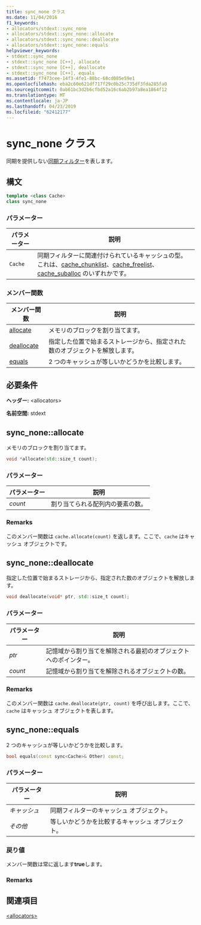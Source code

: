 ```yaml
---
title: sync_none クラス
ms.date: 11/04/2016
f1_keywords:
- allocators/stdext::sync_none
- allocators/stdext::sync_none::allocate
- allocators/stdext::sync_none::deallocate
- allocators/stdext::sync_none::equals
helpviewer_keywords:
- stdext::sync_none
- stdext::sync_none [C++], allocate
- stdext::sync_none [C++], deallocate
- stdext::sync_none [C++], equals
ms.assetid: f7473cee-14f3-4fe1-88bc-68cd085e59e1
ms.openlocfilehash: eba2c60e621df717f29c0b25c735df3fda285fa0
ms.sourcegitcommit: 0ab61bc3d2b6cfbd52a16c6ab2b97a8ea1864f12
ms.translationtype: MT
ms.contentlocale: ja-JP
ms.lasthandoff: 04/23/2019
ms.locfileid: "62412177"
---
```

# <a name="syncnone-class"></a>sync_none クラス

同期を提供しない[同期フィルター](../standard-library/allocators-header.md)を表します。

## <a name="syntax"></a>構文

```cpp
template <class Cache>
class sync_none
```

### <a name="parameters"></a>パラメーター

|パラメーター|説明|
|---------------|-----------------|
|`Cache`|同期フィルターに関連付けられているキャッシュの型。 これは、[cache_chunklist](../standard-library/cache-chunklist-class.md)、[cache_freelist](../standard-library/cache-freelist-class.md)、[cache_suballoc](../standard-library/cache-suballoc-class.md) のいずれかです。|

### <a name="member-functions"></a>メンバー関数

|メンバー関数|説明|
|-|-|
|[allocate](#allocate)|メモリのブロックを割り当てます。|
|[deallocate](#deallocate)|指定した位置で始まるストレージから、指定された数のオブジェクトを解放します。|
|[equals](#equals)|2 つのキャッシュが等しいかどうかを比較します。|

## <a name="requirements"></a>必要条件

**ヘッダー:** \<allocators>

**名前空間:** stdext

## <a name="allocate"></a>  sync_none::allocate

メモリのブロックを割り当てます。

```cpp
void *allocate(std::size_t count);
```

### <a name="parameters"></a>パラメーター

|パラメーター|説明|
|---------------|-----------------|
|*count*|割り当てられる配列内の要素の数。|

### <a name="remarks"></a>Remarks

このメンバー関数は `cache.allocate(count)` を返します。ここで、`cache` はキャッシュ オブジェクトです。

## <a name="deallocate"></a>  sync_none::deallocate

指定した位置で始まるストレージから、指定された数のオブジェクトを解放します。

```cpp
void deallocate(void* ptr, std::size_t count);
```

### <a name="parameters"></a>パラメーター

|パラメーター|説明|
|---------------|-----------------|
|*ptr*|記憶域から割り当てを解除される最初のオブジェクトへのポインター。|
|*count*|記憶域から割り当てを解除されるオブジェクトの数。|

### <a name="remarks"></a>Remarks

このメンバー関数は `cache.deallocate(ptr, count)` を呼び出します。ここで、`cache` はキャッシュ オブジェクトを表します。

## <a name="equals"></a>  sync_none::equals

2 つのキャッシュが等しいかどうかを比較します。

```cpp
bool equals(const sync<Cache>& Other) const;
```

### <a name="parameters"></a>パラメーター

|パラメーター|説明|
|---------------|-----------------|
|*キャッシュ*|同期フィルターのキャッシュ オブジェクト。|
|*その他*|等しいかどうかを比較するキャッシュ オブジェクト。|

### <a name="return-value"></a>戻り値

メンバー関数は常に返します**true**します。

### <a name="remarks"></a>Remarks

## <a name="see-also"></a>関連項目

[\<allocators>](../standard-library/allocators-header.md)<br/>
